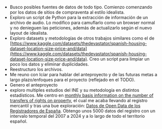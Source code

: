 - Busco posibles fuentes de datos de todo tipo. Comienzo comenzando por los datos de sitios de compraventa al estilo idealista.
- Exploro un script de Python para la extracción de información de un archivo de audio. Lo modifico para camuflarlo como un browser normal y no denieguen las peticiones, además de actualizarlo según el nuevo layout de idealista.
- Exploro datasets y metodologías de otros trabajos similares como el de [https://www.kaggle.com/datasets/thedevastator/spanish-housing-dataset-location-size-price-and/data](https://www.kaggle.com/datasets/thedevastator/spanish-housing-dataset-location-size-price-and/data). Creo un script para limpiar un poco los datos y eliminar duplicidades.
- Reestructuro los archivos.
- Me reuno con Icíar para hablar del anteproyecto y de las futuras metas a largo plazo/enfoques para el proyecto (reflejado en el TODO). 
- Genero el anteproyecto 
- exploro multiples estudios del INE y su metodología en distintos estadísticos. Me centro en [monthly basis information on the number of
transfers of rights on property](https://www.ine.es/en/metodologia/t30/t3030168_en.pdf), el cual me acaba llevando al registro mercantil y tras una bue exploración: [Datos de Open Data de los Registradores de España](https://opendata.registradores.org/compraventas-de-inmuebles). Obtengo unos 5000 datos del registro con un intervalo temporal del 2007 a 2024 y a lo largo de todo el territorio español.